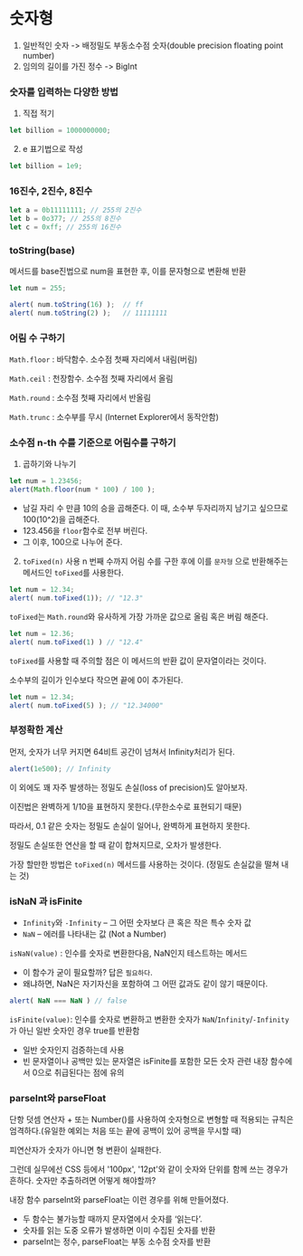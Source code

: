 # 숫자형

1. 일반적인 숫자 -> 배정밀도 부동소수점 숫자(double precision floating point number)
2. 임의의 길이를 가진 정수 -> BigInt

### 숫자를 입력하는 다양한 방법

1. 직접 적기 

```js
let billion = 1000000000;
```

2. e 표기법으로 작성
```js
let billion = 1e9;
```

### 16진수, 2진수, 8진수
```js
let a = 0b11111111; // 255의 2진수
let b = 0o377; // 255의 8진수
let c = 0xff; // 255의 16진수
```

### toString(base)
메서드를 base진법으로 num을 표현한 후, 이를 문자형으로 변환해 반환
```js
let num = 255;

alert( num.toString(16) );  // ff
alert( num.toString(2) );   // 11111111
```

### 어림 수 구하기
`Math.floor` : 바닥함수. 소수점 첫째 자리에서 내림(버림)

`Math.ceil` : 천장함수. 소수점 첫째 자리에서 올림

`Math.round` : 소수점 첫째 자리에서 반올림

`Math.trunc` : 소수부를 무시 (Internet Explorer에서 동작안함)

### 소수점 n-th 수를 기준으로 어림수를 구하기

1. 곱하기와 나누기
   
```js
let num = 1.23456;
alert(Math.floor(num * 100) / 100 );
```
- 남길 자리 수 만큼 10의 승을 곱해준다. 이 때, 소수부 두자리까지 남기고 싶으므로 100(10^2)을 곱해준다.
- 123.456을 `floor`함수로 전부 버린다.
- 그 이후, 100으로 나누어 준다.

2. `toFixed(n)` 사용
n 번째 수까지 어림 수를 구한 후에 이를 `문자형` 으로 반환해주는 메서드인 `toFixed`를 사용한다.
```js
let num = 12.34;
alert( num.toFixed(1)); // "12.3"
```
`toFixed`는 `Math.round`와 유사하게 가장 가까운 값으로 올림 혹은 버림 해준다.
```js
let num = 12.36;
alert( num.toFixed(1) ) // "12.4"
```

`toFixed`를 사용할 때 주의할 점은 이 메서드의 반환 값이 문자열이라는 것이다.

소수부의 길이가 인수보다 작으면 끝에 0이 추가된다.

```js
let num = 12.34;
alert( num.toFixed(5) ); // "12.34000"
```

### 부정확한 계산

먼저, 숫자가 너무 커지면 64비트 공간이 넘쳐서 Infinity처리가 된다.
```js
alert(1e500); // Infinity
```
이 외에도 꽤 자주 발생하는 정밀도 손실(loss of precision)도 알아보자.

이진법은 완벽하게 1/10을 표현하지 못한다.(무한소수로 표현되기 때문)

따라서, 0.1 같은 숫자는 정밀도 손실이 일어나, 완벽하게 표현하지 못한다.

정밀도 손실또한 연산을 할 때 같이 합쳐지므로, 오차가 발생한다.

가장 할만한 방법은 `toFixed(n)` 메서드를 사용하는 것이다. (정밀도 손실값을 떨쳐 내는 것)

### isNaN 과 isFinite
- `Infinity`와 `-Infinity` – 그 어떤 숫자보다 큰 혹은 작은 특수 숫자 값
- `NaN` – 에러를 나타내는 값 (Not a Number)

`isNaN(value)` : 인수를 숫자로 변환한다음, NaN인지 테스트하는 메서드
- 이 함수가 굳이 필요할까? 답은 `필요하다`.
- 왜냐하면, NaN은 자기자신을 포함하여 그 어떤 값과도 같이 않기 때문이다.
```js
alert( NaN === NaN ) // false
```

`isFinite(value)`: 인수를 숫자로 변환하고 변환한 숫자가 `NaN`/`Infinity`/`-Infinity`가 아닌 일반 숫자인 경우 true를 반환함
- 일반 숫자인지 검증하는데 사용
- 빈 문자열이나 공백만 있는 문자열은 isFinite를 포함한 모든 숫자 관련 내장 함수에서 0으로 취급된다는 점에 유의

### parseInt와 parseFloat

단항 덧셈 연산자 + 또는 Number()를 사용하여 숫자형으로 변형할 때 적용되는 규칙은 엄격하다.(유일한 예외는 처음 또는 끝에 공백이 있어 공백을 무시할 때)

피연산자가 숫자가 아니면 형 변환이 실패한다.

그런데 실무에선 CSS 등에서 '100px', '12pt'와 같이 숫자와 단위를 함께 쓰는 경우가 흔하다. 숫자만 추출하려면 어떻게 해야할까?

내장 함수 parseInt와 parseFloat는 이런 경우를 위해 만들어졌다.

- 두 함수는 불가능할 때까지 문자열에서 숫자를 ‘읽는다’.
- 숫자를 읽는 도중 오류가 발생하면 이미 수집된 숫자를 반환
- parseInt는 정수, parseFloat는 부동 소수점 숫자를 반환

